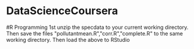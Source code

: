 # DataScienceCoursera
#R Programming
1st unzip the specdata to your current working directory.
Then save the files "pollutantmean.R","corr.R","complete.R" to the same working directory.
Then load the above to RStudio
